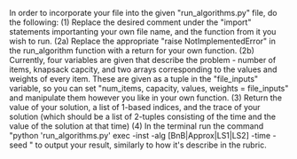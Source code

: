 In order to incorporate your file into the given "run_algorithms.py" file, do the following:
(1) Replace the desired comment under the "import" statements importanting your own file name, and the function from it you wish to run.
(2a) Replace the appropriate "raise NotImplementedError" in the run_algorithm function with a return for your own function.
(2b) Currently, four variables are given that describe the problem - number of items, knapsack capcity, and two arrays corresponding to the values and weights of every item. These are given as a tuple in the "file_inputs" variable, so you can set "num_items, capacity, values, weights = file_inputs" and manipulate them however you like in your own function.
(3) Return the value of your solution, a list of 1-based indices, and the trace of your solution (which should be a list of 2-tuples consisting of the time and the value of the solution at that time)
(4) In the terminal run the command "python 'run_algorithms.py' exec -inst <filename> -alg [BnB|Approx|LS1|LS2] -time <cutoff in seconds> -seed <random seed>" to output your result, similarly to how it's describe in the rubric.
